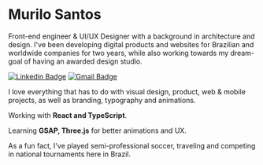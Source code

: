 # Murilo Santos

Front-end engineer & UI/UX Designer with a background in architecture and design. I've been developing digital products and websites for Brazilian and worldwide companies for two years, while also working towards my dream-goal of having an awarded design studio.

[![Linkedin Badge](https://img.shields.io/badge/-Murilo%20Santos-231f20?style=flat-square&logo=Linkedin&logoColor=white&link=https://www.linkedin.com/in/giovannalinda)](https://www.linkedin.com/in/muhhx) 
[![Gmail Badge](https://img.shields.io/badge/-muriloue@gmail.com-231f20?style=flat-square&logo=Gmail&logoColor=white&link=mailto:muriloue@gmail.com)](mailto:muriloue@gmail.com)

I love everything that has to do with visual design, product, web & mobile projects, as well as branding, typography and animations.

Working with <strong>React and TypeScript</strong>.

Learning <strong>GSAP, Three.js</strong> for better animations and UX.

As a fun fact, I've played semi-professional soccer, traveling and competing in national tournaments here in Brazil.
